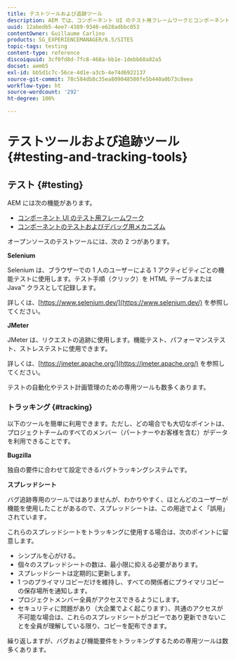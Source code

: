 ```yaml
---
title: テストツールおよび追跡ツール
description: AEM では、コンポーネント UI のテスト用フレームワークとコンポーネントのテストおよびデバッグ用メカニズムが提供されています
uuid: 12abedb5-4ee7-4389-9340-e628adbbc053
contentOwner: Guillaume Carlino
products: SG_EXPERIENCEMANAGER/6.5/SITES
topic-tags: testing
content-type: reference
discoiquuid: 3cf0fd8d-7fc8-468a-bb1e-1debb68a82a5
docset: aem65
exl-id: bb5d1c7c-56ce-4d1e-a3cb-4e74d6922137
source-git-commit: 78c584db8c35ea809048580fe5b440a0b73c8eea
workflow-type: ht
source-wordcount: '292'
ht-degree: 100%

---
```


# テストツールおよび追跡ツール{#testing-and-tracking-tools}

## テスト {#testing}

AEM には次の機能があります。

* [コンポーネント UI のテスト用フレームワーク](/help/sites-developing/hobbes.md)
* [コンポーネントのテストおよびデバッグ用メカニズム](/help/sites-developing/developer-mode.md)

オープンソースのテストツールには、次の 2 つがあります。

**Selenium**

Selenium は、ブラウザーでの 1 人のユーザーによる 1 アクティビティごとの機能テストに使用します。テスト手順（クリック）を HTML テーブルまたは Java™ クラスとして記録します。

詳しくは、[https://www.selenium.dev/](https://www.selenium.dev/) を参照してください。

**JMeter**

JMeter は、リクエストの追跡に使用します。機能テスト、パフォーマンステスト、ストレステストに使用できます。

詳しくは、[https://jmeter.apache.org/](https://jmeter.apache.org/) を参照してください。

テストの自動化やテスト計画管理のための専用ツールも数多くあります。

### トラッキング {#tracking}

以下のツールを簡単に利用できます。ただし、どの場合でも大切なポイントは、プロジェクトチームのすべてのメンバー（パートナーやお客様を含む）がデータを利用できることです。

**Bugzilla**

独自の要件に合わせて設定できるバグトラッキングシステムです。

**スプレッドシート**

バグ追跡専用のツールではありませんが、わかりやすく、ほとんどのユーザーが機能を使用したことがあるので、スプレッドシートは、この用途でよく「誤用」されています&#x200B;*。*

これらのスプレッドシートをトラッキングに使用する場合は、次のポイントに留意します。

* シンプルを心がける。
* 個々のスプレッドシートの数は、最小限に抑える必要があります。
* スプレッドシートは定期的に更新します。
* 1 つのプライマリコピーだけを維持し、すべての関係者にプライマリコピーの保存場所を通知します。
* プロジェクトメンバー全員がアクセスできるようにします。
* セキュリティに問題があり（大企業でよく起こります）、共通のアクセスが不可能な場合は、これらのスプレッドシートがコピーであり更新できないことを全員が理解している限り、コピーを配布できます。

繰り返しますが、バグおよび機能要件をトラッキングするための専用ツールは数多くあります。
